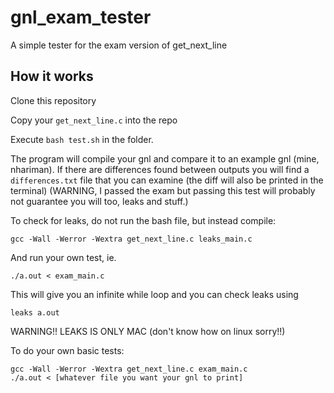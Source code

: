 # gnl_exam_tester
A simple tester for the exam version of get_next_line
## How it works
Clone this repository

Copy your `get_next_line.c` into the repo

Execute `bash test.sh` in the folder.

The program will compile your gnl and compare it to an example gnl (mine, nhariman).
If there are differences found between outputs you will find a `differences.txt` file that you can examine (the diff will also be printed in the terminal)
(WARNING, I passed the exam but passing this test will probably not guarantee you will too, leaks and stuff.)

To check for leaks, do not run the bash file, but instead compile:
```
gcc -Wall -Werror -Wextra get_next_line.c leaks_main.c
```
And run your own test, ie.
```
./a.out < exam_main.c
```
This will give you an infinite while loop and you can check leaks using
```
leaks a.out
```
WARNING!! LEAKS IS ONLY MAC (don't know how on linux sorry!!)

To do your own basic tests:
```
gcc -Wall -Werror -Wextra get_next_line.c exam_main.c
./a.out < [whatever file you want your gnl to print]
```
